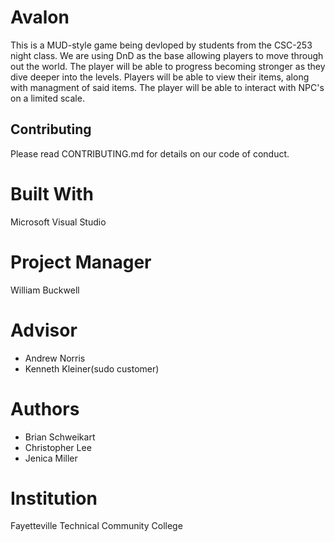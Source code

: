 # Avalon
This is a MUD-style game being devloped by students from the CSC-253 night class. We are using DnD as the base allowing players to move
through out the world. The player will be able to progress becoming stronger as they dive deeper into the levels. Players will be able to 
view their items, along with managment of said items. The player will be able to interact with NPC's on a limited scale. 

## Contributing

Please read CONTRIBUTING.md for details on our code of conduct.

# Built With
Microsoft Visual Studio

# Project Manager
William Buckwell

# Advisor
- Andrew Norris
- Kenneth Kleiner(sudo customer)

# Authors
- Brian Schweikart
- Christopher Lee
- Jenica Miller

# Institution
Fayetteville Technical Community College
